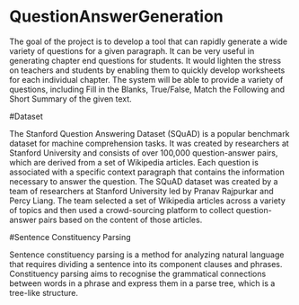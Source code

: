 # QuestionAnswerGeneration

The goal of the project is to develop a tool that can rapidly generate a wide variety of questions for a given paragraph. It can be very useful in generating chapter end questions for students. It would lighten the stress on teachers and students by enabling them to quickly develop worksheets for each individual chapter. The system will be able to provide a variety of questions, including Fill in the Blanks, True/False, Match the Following  and Short Summary of the given text.

#Dataset

The Stanford Question Answering Dataset (SQuAD) is a popular benchmark dataset for machine comprehension tasks. It was created by researchers at Stanford University and consists of over 100,000 question-answer pairs, which are derived from a set of Wikipedia articles. Each question is associated with a specific context paragraph that contains the information necessary to answer the question. The SQuAD dataset was created by a team of researchers at Stanford University led by Pranav Rajpurkar and Percy Liang. The team selected a set of Wikipedia articles across a variety of topics and then used a crowd-sourcing platform to collect question-answer pairs based on the content of those articles. 

#Sentence Constituency Parsing

Sentence constituency parsing is a method for analyzing natural language that requires dividing a sentence into its component clauses and phrases. Constituency parsing aims to recognise the grammatical connections between words in a phrase and express them in a parse tree, which is a tree-like structure.
